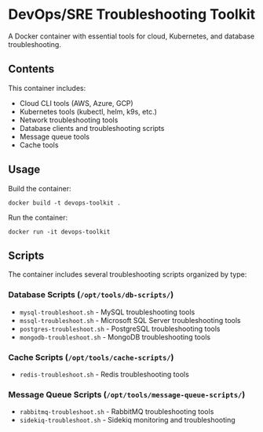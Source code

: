 # DevOps/SRE Troubleshooting Toolkit

A Docker container with essential tools for cloud, Kubernetes, and database troubleshooting.

## Contents

This container includes:
- Cloud CLI tools (AWS, Azure, GCP)
- Kubernetes tools (kubectl, helm, k9s, etc.)
- Network troubleshooting tools
- Database clients and troubleshooting scripts
- Message queue tools
- Cache tools

## Usage

Build the container:
```
docker build -t devops-toolkit .
```

Run the container:
```
docker run -it devops-toolkit
```

## Scripts

The container includes several troubleshooting scripts organized by type:

### Database Scripts (`/opt/tools/db-scripts/`)
- `mysql-troubleshoot.sh` - MySQL troubleshooting tools  
- `mssql-troubleshoot.sh` - Microsoft SQL Server troubleshooting tools
- `postgres-troubleshoot.sh` - PostgreSQL troubleshooting tools
- `mongodb-troubleshoot.sh` - MongoDB troubleshooting tools

### Cache Scripts (`/opt/tools/cache-scripts/`)
- `redis-troubleshoot.sh` - Redis troubleshooting tools

### Message Queue Scripts (`/opt/tools/message-queue-scripts/`)
- `rabbitmq-troubleshoot.sh` - RabbitMQ troubleshooting tools
- `sidekiq-troubleshoot.sh` - Sidekiq monitoring and troubleshooting
